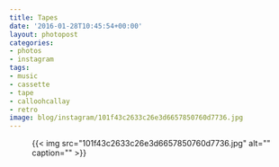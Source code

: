 ```yaml
---
title: Tapes
date: '2016-01-28T10:45:54+00:00'
layout: photopost
categories:
- photos
- instagram
tags:
- music
- cassette
- tape
- calloohcallay
- retro
image: blog/instagram/101f43c2633c26e3d6657850760d7736.jpg
---
```


<figure class="photo photo--square">
  {{< img src="101f43c2633c26e3d6657850760d7736.jpg" alt="" caption="" >}}

</figure>




